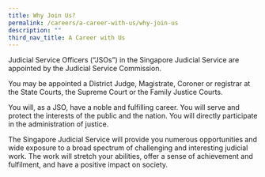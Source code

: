 ```yaml
---
title: Why Join Us?
permalink: /careers/a-career-with-us/why-join-us
description: ""
third_nav_title: A Career with Us
---
```

Judicial Service Officers (“JSOs”) in the Singapore Judicial Service are appointed by the Judicial Service Commission.

You may be appointed a District Judge, Magistrate, Coroner or registrar at the State Courts, the Supreme Court or the Family Justice Courts.

You will, as a JSO, have a noble and fulfilling career. You will serve and protect the interests of the public and the nation.  You will directly participate in the administration of justice.

The Singapore Judicial Service will provide you numerous opportunities and wide exposure to a broad spectrum of challenging and interesting judicial work. The work will stretch your abilities, offer a sense of achievement and fulfilment, and have a positive impact on society.